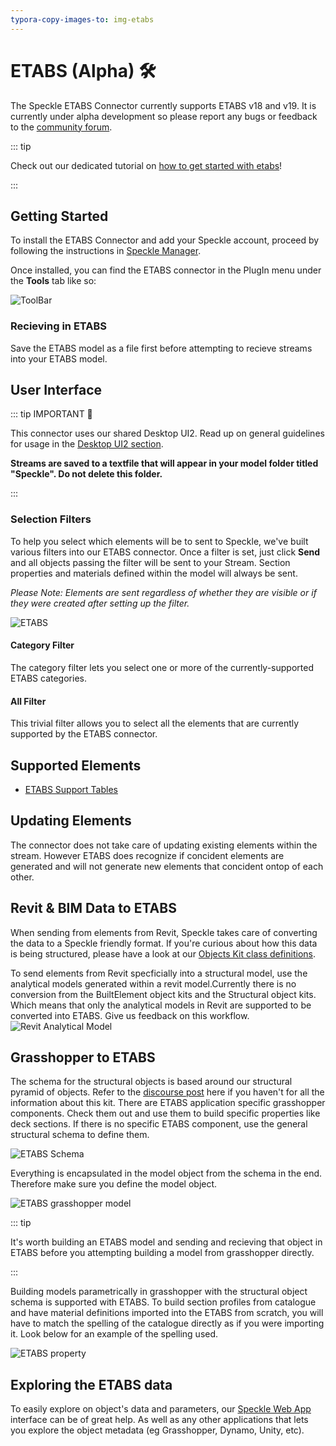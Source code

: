 ```yaml
---
typora-copy-images-to: img-etabs
---
```


# ETABS (Alpha) 🛠️

The Speckle ETABS Connector currently supports ETABS v18 and v19. It is currently under alpha development so please report any bugs or feedback to the [community forum](https://speckle.community/). 

::: tip

Check out our dedicated tutorial on [how to get started with etabs](https://speckle.systems/tutorials/getting-started-with-speckle-for-etabs/)!

:::

## Getting Started

To install the ETABS Connector and add your Speckle account, proceed by following the instructions in [Speckle Manager](/user/manager).

Once installed, you can find the ETABS connector in the PlugIn menu under the **Tools** tab like so:

![ToolBar](./img-etabs/toolbar.png) 

### Recieving in ETABS
Save the ETABS model as a file first before attempting to recieve streams into your ETABS model. 

## User Interface
::: tip IMPORTANT 🙌

This connector uses our shared Desktop UI2. Read up on general guidelines for usage in the [Desktop UI2 section](https://speckle.community/t/new-desktopui-in-alpha-testing/1851/2).

**Streams are saved to a textfile that will appear in your model folder titled "Speckle". Do not delete this folder.**

:::

### Selection Filters

To help you select which elements will be to sent to Speckle, we've built various filters into our ETABS connector. Once a filter is set, just click **Send** and all objects passing the filter will be sent to your Stream. Section properties and materials defined within the model will always be sent. 

_Please Note: Elements are sent regardless of whether they are visible or if they were created after setting up the filter._

![ETABS](./img-etabs/etabs-ui.png)

#### Category Filter

The category filter lets you select one or more of the currently-supported ETABS categories.

#### All Filter

This trivial filter allows you to select all the elements that are currently supported by the ETABS connector. 

## Supported Elements

- [ETABS Support Tables](/user/support-tables.html#etabs)


## Updating Elements

The connector does not take care of updating existing elements within the stream. However ETABS does recognize if concident elements are generated and will not generate new elements that concident ontop of each other.

## Revit & BIM Data to ETABS

When sending from elements from Revit, Speckle takes care of converting the data to a Speckle friendly format. If you're curious about how this data is being structured, please have a look at our [Objects Kit class definitions](https://github.com/specklesystems/speckle-sharp/tree/master/Objects/Objects/BuiltElements).

To send elements from Revit specficially into a structural model, use the analytical models generated within a revit model.Currently there is no conversion from the BuiltElement object kits and the Structural object kits. Which means that only the analytical models in Revit are supported to be converted into ETABS. Give us feedback on this workflow. ![Revit Analytical Model](./img-etabs/analytical-model.png)

## Grasshopper to ETABS
The schema for the structural objects is based around our structural pyramid of objects. Refer to the [discourse post](https://speckle.community/t/introducing-structural-classes-for-speckle/1824/8) here if you haven't for all the information about this kit. There are ETABS application specific grasshopper components. Check them out and use them to build specific properties like deck sections. If there is no specific ETABS component, use the general structural schema to define them. 

![ETABS Schema](./img-etabs/structural-tool.png)

Everything is encapsulated in the model object from the schema in the end. Therefore make sure you define the model object. 

![ETABS grasshopper model](./img-etabs/model.png)

::: tip

It's worth building an ETABS model and sending and recieving that object in ETABS before you attempting building a model from grasshopper directly. 

:::


Building models parametrically in grasshopper with the structural object schema is supported with ETABS. To build section profiles from catalogue and have material definitions imported into the ETABS from scratch, you will have to match the spelling of the catalogue directly as if you were importing it.  Look below for an example of the spelling used.

![ETABS property](./img-etabs/grasshopper-sections.png)

## Exploring the ETABS data

To easily explore on object's data and parameters, our [Speckle Web App](/user/web.html) interface can be of great help. As well as any other applications that lets you explore the object metadata (eg Grasshopper, Dynamo, Unity, etc).

